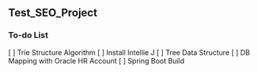 ## Test_SEO_Project

### To-do List
[ ] Trie Structure Algorithm
[ ] Install Intellie J
[ ] Tree Data Structure
[ ] DB Mapping with Oracle HR Account
[ ] Spring Boot Build

